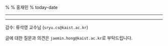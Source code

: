 %
% 홍재민
% today-date

---


---

감수: 류석영 교수님 (``sryu.cs@kaist.ac.kr``)

글에 대한 질문과 의견은 ``jaemin.hong@kaist.ac.kr``로 부탁드립니다.
